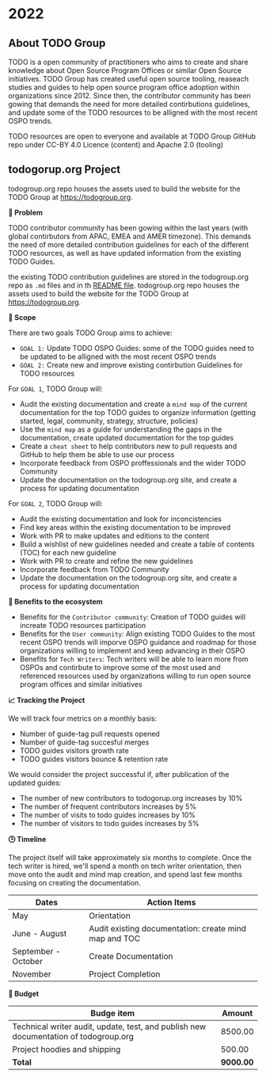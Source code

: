 # 2022

## About TODO Group

TODO is a open community of practitioners who aims to create and share knowledge about Open Source Program Offices or similar Open Source initiatives.
TODO Group has created useful open source tooling, reaseach studies and guides to help open source program office adoption within organizations since 2012.
Since then, the contributor community has been gowing that demands the need for more detailed contirbutions guidelines, and update some of the TODO resources 
to be alligned with the most recent OSPO trends.

TODO resources are open to everyone and available at TODO Group GitHub repo under CC-BY 4.0 Licence (content) and Apache 2.0 (tooling)

## todogorup.org Project

todogroup.org repo houses the assets used to build the website for the TODO Group at https://todogroup.org.

**🤔 Problem**

TODO contributor community has been gowing within the last years (with global contirbutors from APAC, EMEA and AMER timezone). This demands the need of more detailed contribution guidelines 
for each of the different TODO resources, as well as have updated information from the existing TODO Guides. 

the existing TODO contribution guidelines are stored in the todogroup.org repo as `.md` files and in th [README file](https://github.com/todogroup/todogroup.org#-adding-resources). 
todogroup.org repo houses the assets used to build the website for the TODO Group at https://todogroup.org.

**🎯 Scope**

There are two goals TODO Group aims to achieve:

* `GOAL 1:` Update TODO OSPO Guides: some of the TODO guides need to be updated to be alligned with the most recent OSPO trends
* `GOAL 2:`  Create new and improve existing contirbution Guidelines for TODO resources

For `GOAL 1`, TODO Group will:

* Audit the existing documentation and create a `mind map` of the current documentation for the top TODO guides to organize information (getting started, legal, community, strategy, structure, policies)
* Use the `mind map` as a guide for understanding the gaps in the documentation, create updated documentation for the top guides
* Create a `cheat sheet` to help contributors new to pull requests and GitHub to help them be able to use our process
* Incorporate feedback from OSPO proffessionals and the wider TODO Community
* Update the documentation on the todogroup.org site, and create a process for updating documentation

For `GOAL 2`, TODO Group will:

* Audit the existing documentation and look for inconcistencies
* Find key areas within the existing documentation to be improved
* Work with PR to make updates and editions to the content
* Build a wishlist of new guidelines needed and create a table of contents (TOC) for each new guideline
* Work with PR to create and refine the new guidelines
* Incorporate feedback from TODO Community
* Update the documentation on the todogroup.org site, and create a process for updating documentation

**🌱 Benefits to the ecosystem**


* Benefits for the `Contributor community`: Creation of TODO guides will increate TODO resources participation
* Benefits for the `User community`:  Align existing TODO Guides to the most recent OSPO trends will imporve OSPO guidance and roadmap for those organizations willing 
to implement and keep advancing in their OSPO
* Benefits for `Tech Writers`: Tech writers will be able to learn more from OSPOs and contirbute to improve some of the most used and referenced resources used by organizations
willing to run open source program offices and similar initiatives

**📈 Tracking the Project**

We will track four metrics on a monthly basis:

* Number of guide-tag pull requests opened
* Number of guide-tag succesful merges
* TODO guides visitors growth rate
* TODO guides visitors bounce & retention rate

We would consider the project successful if, after publication of the updated guides:

* The number of new contributors to todogorup.org increases by 10%
* The number of frequent contributors increases by 5%
* The number of visits to todo guides increases by 10%
* The number of visitors to todo guides increases by 5%


**🕒 Timeline**

The project itself will take approximately six months to complete. Once the tech writer is hired, we'll spend a month on tech writer orientation, then move onto the audit and mind map creation, 
and spend last few months focusing on creating the documentation.

| Dates | Action Items |
| --- | --- |
| May | Orientation |
| June - August | Audit existing documentation: create mind map and TOC |
| September - October | Create Documentation |
| November | Project Completion |

**💸 Budget**

| Budge item | Amount |
| --- | --- |
| Technical writer audit, update, test, and publish new documentation of todogroup.org | 8500.00 |
| Project hoodies and shipping | 500.00 |
| **Total** | **9000.00** |


